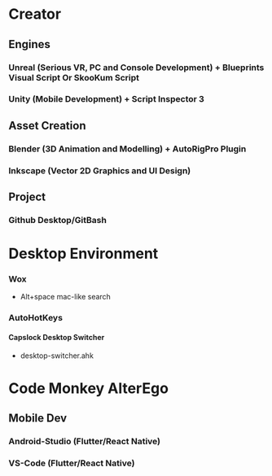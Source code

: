 # Creator
## Engines
### Unreal (Serious VR, PC and Console Development) + Blueprints Visual Script Or SkooKum Script
### Unity (Mobile Development) + Script Inspector 3

## Asset Creation
### Blender (3D Animation and Modelling) + AutoRigPro Plugin
### Inkscape (Vector 2D Graphics and UI Design)

## Project 
### Github Desktop/GitBash

# Desktop Environment

### Wox 
- Alt+space mac-like search 

### AutoHotKeys
#### Capslock Desktop Switcher
- desktop-switcher.ahk

# Code Monkey AlterEgo
## Mobile Dev
### Android-Studio (Flutter/React Native)
### VS-Code (Flutter/React Native)


